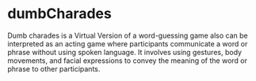 # dumbCharades
Dumb charades is a Virtual Version of a word-guessing game also can be interpreted as an acting game where participants communicate a word or phrase without using spoken language. It involves using gestures, body movements, and facial expressions to convey the meaning of the word or phrase to other participants. 
